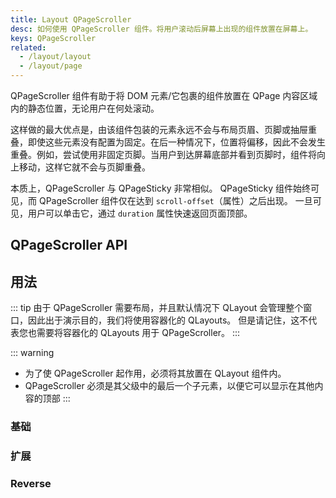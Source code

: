 ```yaml
---
title: Layout QPageScroller
desc: 如何使用 QPageScroller 组件。将用户滚动后屏幕上出现的组件放置在屏幕上。
keys: QPageScroller
related:
  - /layout/layout
  - /layout/page
---
```


QPageScroller 组件有助于将 DOM 元素/它包裹的组件放置在 QPage 内容区域内的静态位置，无论用户在何处滚动。

这样做的最大优点是，由该组件包装的元素永远不会与布局页眉、页脚或抽屉重叠，即使这些元素没有配置为固定。在后一种情况下，位置将偏移，因此不会发生重叠。例如，尝试使用非固定页脚。当用户到达屏幕底部并看到页脚时，组件将向上移动，这样它就不会与页脚重叠。

本质上，QPageScroller 与 QPageSticky 非常相似。 QPageSticky 组件始终可见，而 QPageScroller 组件仅在达到 `scroll-offset`（属性）之后出现。 一旦可见，用户可以单击它，通过 `duration` 属性快速返回页面顶部。

## QPageScroller API
<doc-api file="QPageScroller" />

## 用法
::: tip
由于 QPageScroller 需要布局，并且默认情况下 QLayout 会管理整个窗口，因此出于演示目的，我们将使用容器化的 QLayouts。 但是请记住，这不代表您也需要将容器化的 QLayouts 用于 QPageScroller。
:::

::: warning
* 为了使 QPageScroller 起作用，必须将其放置在 QLayout 组件内。
* QPageScroller 必须是其父级中的最后一个子元素，以便它可以显示在其他内容的顶部
:::

### 基础

<doc-example title="基础" file="QPageScroller/Basic" />

### 扩展

<doc-example title="扩展" file="QPageScroller/Expanded" />

### Reverse

<doc-example title="Reverse" file="QPageScroller/Reverse" />
